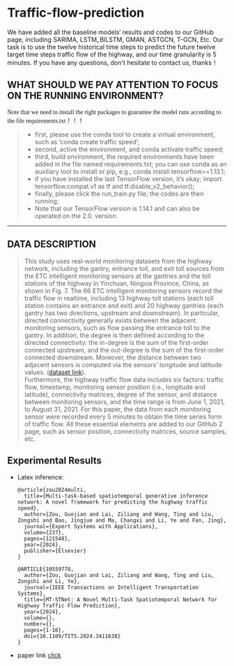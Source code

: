 # Traffic-flow-prediction  

We have added all the baseline models‘ results and codes to our GitHub page, including SARIMA, LSTM_BILSTM, GMAN, ASTGCN, T-GCN, Etc. Our task is to use the twelve historical time steps to predict the future twelve target time steps traffic flow of the highway, and our time granularity is 5 minutes. If you have any questions, don't hesitate to contact us, thanks！

## WHAT SHOULD WE PAY ATTENTION TO FOCUS ON THE RUNNING ENVIRONMENT?

<font face="微软雅黑" >Note that we need to install the right packages to guarantee the model runs according to the file requirements.txt！！！</font>
  
>* first, please use the conda tool to create a virtual environment, such as ‘conda create traffic speed’;  
> * second, active the environment, and conda activate traffic speed;   
> * third, build environment, the required environments have been added in the file named requirements.txt; you can use conda as an auxiliary tool to install or pip, e.g., conda install tensorflow==1.13.1;    
> * if you have installed the last TensorFlow version, it’s okay; import tensorflow.compat.v1 as tf and tf.disable_v2_behavior();    
> * finally, please click the run_train.py file; the codes are then running;  
> * Note that our TensorFlow version is 1.14.1 and can also be operated on the 2.0. version.  
---
## DATA DESCRIPTION  
> This study uses real-world monitoring datasets from the highway network, including the gantry, entrance toll, and exit toll sources from the ETC intelligent monitoring sensors at the gantries and the toll stations of the highway in Yinchuan, Ningxia Province, China, as shown in Fig. 7. The 66 ETC intelligent monitoring sensors record the traffic flow in realtime, including 13 highway toll stations (each toll station contains an entrance and exit) and 20 highway gantries (each gantry has two directions, upstream and downstream). In particular, directed connectivity generally exists between the adjacent monitoring sensors, such as flow passing the entrance toll to the gantry. In addition, the degree is then defined according to the directed connectivity: the in-degree is the sum of the first-order connected upstream, and the out-degree is the sum of the first-order connected downstream. Moreover, the distance between two adjacent sensors is computed via the sensors’ longitude and latitude values. ([dataset link](https://github.com/zouguojian/Traffic-flow-prediction/tree/main/MT-STNet/data)).  
> Furthermore, the highway traffic flow data includes six factors: traffic flow, timestamp, monitoring sensor position (i.e., longitude and latitude), connectivity matrices, degree of the sensor, and distance between monitoring sensors, and the time range is from June 1, 2021, to August 31, 2021. For this paper, the data from each monitoring sensor were recorded every 5 minutes to obtain the time series form of traffic flow. All these essential elements are added to our GitHub 2 page, such as sensor position, connectivity matrices, source samples, etc.

## Experimental Results


* Latex inference:

      @article{zou2024multi,  
        title={Multi-task-based spatiotemporal generative inference network: A novel framework for predicting the highway traffic speed},  
        author={Zou, Guojian and Lai, Ziliang and Wang, Ting and Liu, Zongshi and Bao, Jingjue and Ma, Changxi and Li, Ye and Fan, Jing},  
        journal={Expert Systems with Applications},  
        volume={237},  
        pages={121548},  
        year={2024},  
        publisher={Elsevier}  
      }
  
      @ARTICLE{10559778,  
        author={Zou, Guojian and Lai, Ziliang and Wang, Ting and Liu, Zongshi and Li, Ye},  
        journal={IEEE Transactions on Intelligent Transportation Systems},  
        title={MT-STNet: A Novel Multi-Task Spatiotemporal Network for Highway Traffic Flow Prediction},   
        year={2024},  
        volume={},  
        number={},  
        pages={1-16},  
        doi={10.1109/TITS.2024.3411638}  
      }    

* paper link [click](https://github.com/zouguojian/Personal-Accepted-Research/blob/main/MT-STNet%20A%20Novel%20Multi-Task%20Spatiotemporal%20Network%20for%20Highway%20Traffic%20Flow%20Prediction/manuscript.pdf)
